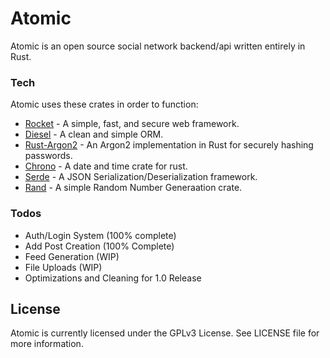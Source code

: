 # Atomic

Atomic is an open source social network backend/api written entirely in Rust.

### Tech

Atomic uses these crates in order to function:

* [Rocket](https://rocket.rs/) - A simple, fast, and secure web framework.
* [Diesel](https://diesel.rs/) - A clean and simple ORM.
* [Rust-Argon2](https://crates.io/crates/rust-argon2) - An Argon2 implementation in Rust for securely hashing passwords.
* [Chrono](https://crates.io/crates/chrono) - A date and time crate for rust.
* [Serde](https://crates.io/crates/serde) - A JSON Serialization/Deserialization framework.
* [Rand](https://crates.io/crates/rand) - A simple Random Number Generaation crate.

### Todos

 - Auth/Login System (100% complete)
 - Add Post Creation (100% Complete)
 - Feed Generation (WIP)
 - File Uploads (WIP)
 - Optimizations and Cleaning for 1.0 Release

License
----

Atomic is currently licensed under the GPLv3 License. See LICENSE file for more information.
